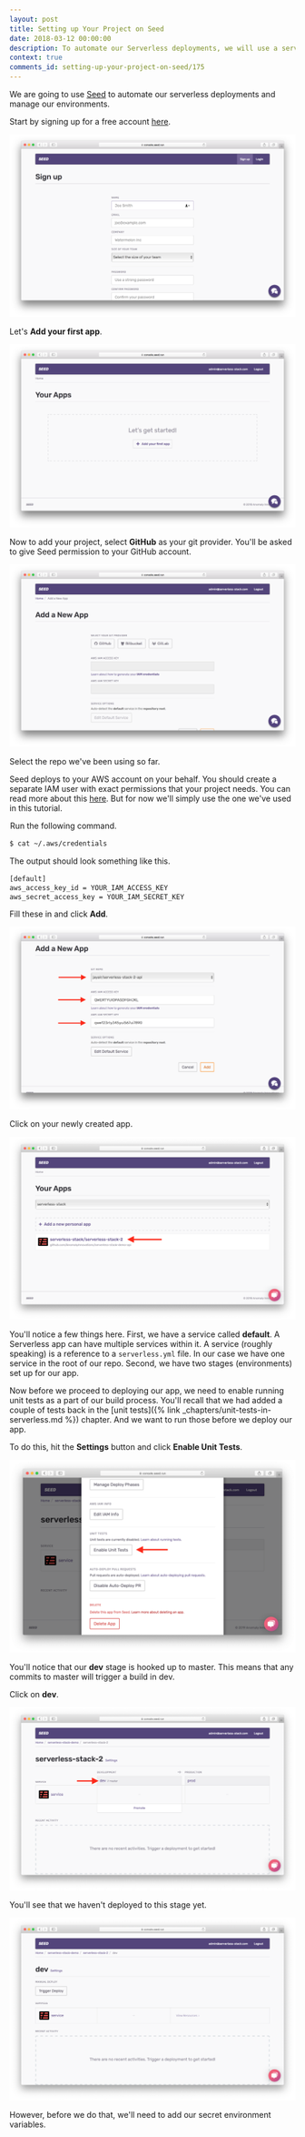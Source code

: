 ```yaml
---
layout: post
title: Setting up Your Project on Seed
date: 2018-03-12 00:00:00
description: To automate our Serverless deployments, we will use a service called Seed (https://seed.run). We will sign up for a free account, add our project repository, and set our AWS IAM credentials.
context: true
comments_id: setting-up-your-project-on-seed/175
---
```


We are going to use [Seed](https://seed.run) to automate our serverless deployments and manage our environments.

Start by signing up for a free account [here](https://console.seed.run/signup-account).

![Create new Seed account screenshot](/assets/part2/create-new-seed-account.png)

Let's **Add your first app**.

![Add your first Seed app screenshot](/assets/part2/add-your-first-seed-app.png)

Now to add your project, select **GitHub** as your git provider. You'll be asked to give Seed permission to your GitHub account.

![Select Git provider screenshot](/assets/part2/select-git-provider.png)

Select the repo we've been using so far.

Seed deploys to your AWS account on your behalf. You should create a separate IAM user with exact permissions that your project needs. You can read more about this [here](https://seed.run/docs/customizing-your-iam-policy). But for now we'll simply use the one we've used in this tutorial.

<img class="code-marker" src="/assets/s.png" />Run the following command.

``` bash
$ cat ~/.aws/credentials
```

The output should look something like this.

```
[default]
aws_access_key_id = YOUR_IAM_ACCESS_KEY
aws_secret_access_key = YOUR_IAM_SECRET_KEY
```

Fill these in and click **Add**.

![Select GitHub repo screenshot](/assets/part2/select-github-repo.png)

Click on your newly created app.

![Click on new Seed app screenshot](/assets/part2/click-on-new-seed-app.png)

You'll notice a few things here. First, we have a service called **default**. A Serverless app can have multiple services within it. A service (roughly speaking) is a reference to a `serverless.yml` file. In our case we have one service in the root of our repo. Second, we have two stages (environments) set up for our app.

Now before we proceed to deploying our app, we need to enable running unit tests as a part of our build process. You'll recall that we had added a couple of tests back in the [unit tests]({% link _chapters/unit-tests-in-serverless.md %}) chapter. And we want to run those before we deploy our app.

To do this, hit the **Settings** button and click **Enable Unit Tests**.

![Click Enable Unit Tests in Seed screenshot](/assets/part2/click-enable-unit-tsts-in-seed.png)

You'll notice that our **dev** stage is hooked up to master. This means that any commits to master will trigger a build in dev.

Click on **dev**.

![Click dev stage in Seed project screenshot](/assets/part2/click-dev-stage-in-seed-project.png)

You'll see that we haven't deployed to this stage yet.

![Dev stage in Seed project screenshot](/assets/part2/dev-stage-in-seed-project.png)

However, before we do that, we'll need to add our secret environment variables.
